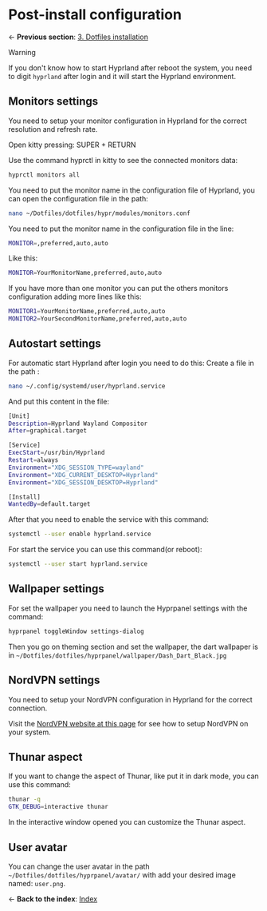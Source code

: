 # Post-install configuration

← **Previous section**: [3. Dotfiles installation](3_dotfiles_installation.md)

> [!WARNING]
>
> If you don't know how to start Hyprland after reboot the system, you need to digit `hyprland` after login and it will start the Hyprland environment.

## Monitors settings

You need to setup your monitor configuration in Hyprland for the correct resolution and refresh rate.

Open kitty pressing: SUPER + RETURN

Use the command hyprctl in kitty to see the connected monitors data:

```bash
hyprctl monitors all
```

You need to put the monitor name in the configuration file of Hyprland, you can open the configuration file in the path:

```bash
nano ~/Dotfiles/dotfiles/hypr/modules/monitors.conf
```

You need to put the monitor name in the configuration file in the line:

```bash
MONITOR=,preferred,auto,auto
```

Like this:

```bash
MONITOR=YourMonitorName,preferred,auto,auto
```

If you have more than one monitor you can put the others monitors configuration adding more lines like this:

```bash
MONITOR1=YourMonitorName,preferred,auto,auto
MONITOR2=YourSecondMonitorName,preferred,auto,auto
```

## Autostart settings

For automatic start Hyprland after login you need to do this:
Create a file in the path :

```bash
nano ~/.config/systemd/user/hyprland.service
```

And put this content in the file:

```bash
[Unit]
Description=Hyprland Wayland Compositor
After=graphical.target

[Service]
ExecStart=/usr/bin/Hyprland
Restart=always
Environment="XDG_SESSION_TYPE=wayland"
Environment="XDG_CURRENT_DESKTOP=Hyprland"
Environment="XDG_SESSION_DESKTOP=Hyprland"

[Install]
WantedBy=default.target
```

After that you need to enable the service with this command:

```bash
systemctl --user enable hyprland.service
```

For start the service you can use this command(or reboot):

```bash
systemctl --user start hyprland.service
```

## Wallpaper settings

For set the wallpaper you need to launch the Hyprpanel settings with the command:

```bash
hyprpanel toggleWindow settings-dialog
```

Then you go on theming section and set the wallpaper, the dart wallpaper is in `~/Dotfiles/dotfiles/hyprpanel/wallpaper/Dash_Dart_Black.jpg`

## NordVPN settings

You need to setup your NordVPN configuration in Hyprland for the correct connection.

Visit the [NordVPN website at this page](https://support.nordvpn.com/hc/en-us/articles/20196094470929-Installing-NordVPN-on-Linux-distributions) for see how to setup NordVPN on your system.

## Thunar aspect

If you want to change the aspect of Thunar, like put it in dark mode, you can use this command:

```bash
thunar -q
GTK_DEBUG=interactive thunar
```

In the interactive window opened you can customize the Thunar aspect.

## User avatar

You can change the user avatar in the path `~/Dotfiles/dotfiles/hyprpanel/avatar/` with add your desired image named: `user.png`.

← **Back to the index**: [Index](../README.md)
